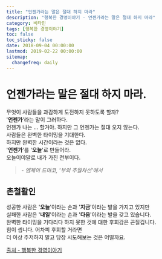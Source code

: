 ```yaml
---
title: "언젠가라는 말은 절대 하지 마라"
description: "행복한 경영이야기 - 언젠가라는 말은 절대 하지 마라"
category: 비타민
tags: [행복한 경영이야기]
toc: false
toc_sticky: false
date: 2018-09-04 00:00:00
lastmod: 2019-02-22 00:00:00
sitemap:
  changefreq: daily
---
```


# 언젠가라는 말은 절대 하지 마라.  

무엇이 사람들을 과감하게 도전하지 못하도록 할까?  
'**언젠가**'라는 말이 그러하다.  
언젠가 나는 ... 할거야. 하지만 그 언젠가는 절대 오지 않는다.  
사람들은 완벽한 타이밍을 기대한다.  
하지만 완벽한 시간이라는 것은 없다.  
'**언젠가**'를 '**오늘**'로 만들어라.  
오늘이야말로 내가 가진 전부이다.  
>*- 엠제이 드마코, '부의 추월차선'에서*  
  
  
## 촌철활인  
  
성공한 사람은 '**오늘**'이라는 손과 '**지금**'이라는 발을 가지고 있지만  
실패한 사람은 '**내일**'이라는 손과 '**다음**'이라는 발을 갖고 있습니다.  
완벽한 타이밍을 기다리다 하지 못한 것에 대한 후회감은 끈질깁니다.  
힘이 셉니다. 어차피 후회할 거라면  
더 이상 주저하지 말고 당장 시도해보는 것은 어떨까요.  

[출처 - 행복한 경영이야기](http://www.happyceo.or.kr/Story/ContentsView?num=3808)
